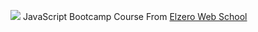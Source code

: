 ![](https://camo.githubusercontent.com/bbf1f637de2e3990773fc68c19a1b321c8d2122681897b23c698c83d345579e6/68747470733a2f2f656c7a65726f2e6f72672f6a732e706e67)
JavaScript Bootcamp Course From [Elzero Web School](https://elzero.org/)
